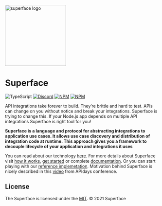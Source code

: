 <img src="https://github.com/superfaceai/cli/blob/main/docs/LogoGreen.png" alt="superface logo" width="200" height="200">

# Superface

![TypeScript](https://img.shields.io/static/v1?message=TypeScript&&logoColor=ffffff&color=007acc&labelColor=5c5c5c&label=built%20with)
[![Discord](https://img.shields.io/discord/819563244418105354?logo=discord&logoColor=fff)](https://sfc.is/discord)
[![NPM](https://img.shields.io/github/license/superfaceai/.github)](LICENSE)
[![NPM](https://img.shields.io/twitter/url?style=social&url=https%3A%2F%2Ftwitter.com%2Fsuperfaceai)](https://twitter.com/superfaceai)


API integrations take forever to build. They’re brittle and hard to test. APIs can change on you without notice and break your integrations. Superface is trying to change this. If your Node.js app depends on multiple API integrations Superface is right tool for you!

**Superface is a language and protocol for abstracting integrations to application use cases. It allows use case discovery and distribution of integration code at runtime.
This approach gives you a framework to decouple lifecycle of your application and integrations it uses**

You can read about our technology [here](https://superface.ai). For more details about Superface visit [how it works](https://superface.ai/how-it-works), [get started](https://superface.ai/docs/getting-started) or complete [documentation](https://superface.ai/docs). Or you can start playing with our [reference implemetation](https://github.com/superfaceai/one-sdk-js).
Motivation behind Superface is nicely described in this [video](https://www.youtube.com/watch?v=BCvq3NXFb94) from APIdays conference.


## License

The Superface is licensed under the [MIT](LICENSE).
© 2021 Superface